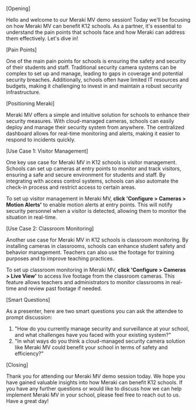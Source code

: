 [Opening]

Hello and welcome to our Meraki MV demo session! Today we'll be focusing on how Meraki MV can benefit K12 schools. As a partner, it's essential to understand the pain points that schools face and how Meraki can address them effectively. Let's dive in!

[Pain Points]

One of the main pain points for schools is ensuring the safety and security of their students and staff. Traditional security camera systems can be complex to set up and manage, leading to gaps in coverage and potential security breaches. Additionally, schools often have limited IT resources and budgets, making it challenging to invest in and maintain a robust security infrastructure.

[Positioning Meraki]

Meraki MV offers a simple and intuitive solution for schools to enhance their security measures. With cloud-managed cameras, schools can easily deploy and manage their security system from anywhere. The centralized dashboard allows for real-time monitoring and alerts, making it easier to respond to incidents quickly.

[Use Case 1: Visitor Management]

One key use case for Meraki MV in K12 schools is visitor management. Schools can set up cameras at entry points to monitor and track visitors, ensuring a safe and secure environment for students and staff. By integrating with access control systems, schools can also automate the check-in process and restrict access to certain areas.

To set up visitor management in Meraki MV, **click 'Configure > Cameras > Motion Alerts'** to enable motion alerts at entry points. This will notify security personnel when a visitor is detected, allowing them to monitor the situation in real-time.

[Use Case 2: Classroom Monitoring]

Another use case for Meraki MV in K12 schools is classroom monitoring. By installing cameras in classrooms, schools can enhance student safety and behavior management. Teachers can also use the footage for training purposes and to improve teaching practices.

To set up classroom monitoring in Meraki MV, **click 'Configure > Cameras > Live View'** to access live footage from the classroom cameras. This feature allows teachers and administrators to monitor classrooms in real-time and review past footage if needed.

[Smart Questions]

As a presenter, here are two smart questions you can ask the attendee to prompt discussion:

1. "How do you currently manage security and surveillance at your school, and what challenges have you faced with your existing system?"
2. "In what ways do you think a cloud-managed security camera solution like Meraki MV could benefit your school in terms of safety and efficiency?"

[Closing]

Thank you for attending our Meraki MV demo session today. We hope you have gained valuable insights into how Meraki can benefit K12 schools. If you have any further questions or would like to discuss how we can help implement Meraki MV in your school, please feel free to reach out to us. Have a great day!